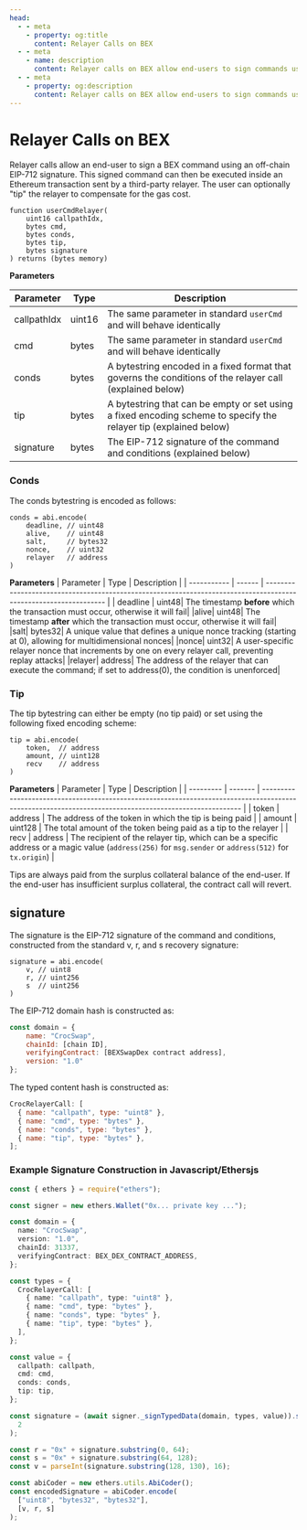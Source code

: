 ```yaml
---
head:
  - - meta
    - property: og:title
      content: Relayer Calls on BEX
  - - meta
    - name: description
      content: Relayer calls on BEX allow end-users to sign commands using an off-chain EIP-712 signature, which can then be executed inside an Ethereum transaction sent by a third-party relayer, with the option to "tip" the relayer for the gas cost.
  - - meta
    - property: og:description
      content: Relayer calls on BEX allow end-users to sign commands using an off-chain EIP-712 signature, which can then be executed inside an Ethereum transaction sent by a third-party relayer, with the option to "tip" the relayer for the gas cost.
---
```


# Relayer Calls on BEX

Relayer calls allow an end-user to sign a BEX command using an off-chain EIP-712 signature. This signed command can then be executed inside an Ethereum transaction sent by a third-party relayer. The user can optionally "tip" the relayer to compensate for the gas cost.

```solidity
function userCmdRelayer(
    uint16 callpathIdx,
    bytes cmd,
    bytes conds,
    bytes tip,
    bytes signature
) returns (bytes memory)
```

**Parameters**

| Parameter   | Type   | Description                                                                                                      |
| ----------- | ------ | ---------------------------------------------------------------------------------------------------------------- |
| callpathIdx | uint16 | The same parameter in standard `userCmd` and will behave identically                                             |
| cmd         | bytes  | The same parameter in standard `userCmd` and will behave identically                                             |
| conds       | bytes  | A bytestring encoded in a fixed format that governs the conditions of the relayer call (explained below)         |
| tip         | bytes  | A bytestring that can be empty or set using a fixed encoding scheme to specify the relayer tip (explained below) |
| signature   | bytes  | The EIP-712 signature of the command and conditions (explained below)                                            |

### Conds

The conds bytestring is encoded as follows:

```solidity
conds = abi.encode(
    deadline, // uint48
    alive,    // uint48
    salt,     // bytes32
    nonce,    // uint32
    relayer   // address
)
```

**Parameters**
| Parameter | Type | Description |
| ----------- | ------ | ---------------------------------------------------------------------------------------------------------------- |
| deadline | uint48| The timestamp **before** which the transaction must occur, otherwise it will fail|
|alive| uint48| The timestamp **after** which the transaction must occur, otherwise it will fail|
|salt| bytes32| A unique value that defines a unique nonce tracking (starting at 0), allowing for multidimensional nonces|
|nonce| uint32| A user-specific relayer nonce that increments by one on every relayer call, preventing replay attacks|
|relayer| address| The address of the relayer that can execute the command; if set to address(0), the condition is unenforced|

### Tip

The tip bytestring can either be empty (no tip paid) or set using the following fixed encoding scheme:

```solidity
tip = abi.encode(
    token,  // address
    amount, // uint128
    recv    // address
)
```

**Parameters**
| Parameter | Type | Description |
| --------- | ------- | ------------------------------------------------------------------------------------------------------------------------------------------------------ |
| token | address | The address of the token in which the tip is being paid |
| amount | uint128 | The total amount of the token being paid as a tip to the relayer |
| recv | address | The recipient of the relayer tip, which can be a specific address or a magic value (`address(256)` for `msg.sender` or `address(512)` for `tx.origin`) |

Tips are always paid from the surplus collateral balance of the end-user. If the end-user has insufficient surplus collateral, the contract call will revert.

## signature

The signature is the EIP-712 signature of the command and conditions, constructed from the standard v, r, and s recovery signature:

```solidity
signature = abi.encode(
    v, // uint8
    r, // uint256
    s  // uint256
)
```

The EIP-712 domain hash is constructed as:

```javascript
const domain = {
    name: "CrocSwap",
    chainId: [chain ID],
    verifyingContract: [BEXSwapDex contract address],
    version: "1.0"
};
```

The typed content hash is constructed as:

```javascript
CrocRelayerCall: [
  { name: "callpath", type: "uint8" },
  { name: "cmd", type: "bytes" },
  { name: "conds", type: "bytes" },
  { name: "tip", type: "bytes" },
];
```

### Example Signature Construction in Javascript/Ethersjs

```typescript
const { ethers } = require("ethers");

const signer = new ethers.Wallet("0x... private key ...");

const domain = {
  name: "CrocSwap",
  version: "1.0",
  chainId: 31337,
  verifyingContract: BEX_DEX_CONTRACT_ADDRESS,
};

const types = {
  CrocRelayerCall: [
    { name: "callpath", type: "uint8" },
    { name: "cmd", type: "bytes" },
    { name: "conds", type: "bytes" },
    { name: "tip", type: "bytes" },
  ],
};

const value = {
  callpath: callpath,
  cmd: cmd,
  conds: conds,
  tip: tip,
};

const signature = (await signer._signTypedData(domain, types, value)).substring(
  2
);

const r = "0x" + signature.substring(0, 64);
const s = "0x" + signature.substring(64, 128);
const v = parseInt(signature.substring(128, 130), 16);

const abiCoder = new ethers.utils.AbiCoder();
const encodedSignature = abiCoder.encode(
  ["uint8", "bytes32", "bytes32"],
  [v, r, s]
);
```
